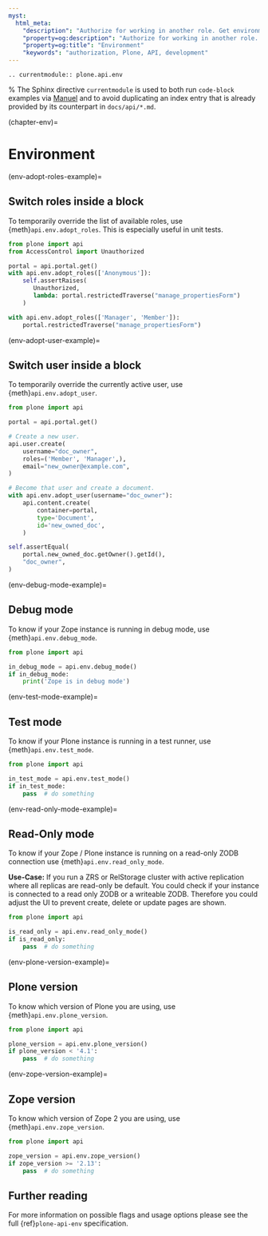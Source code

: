 ```yaml
---
myst:
  html_meta:
    "description": "Authorize for working in another role. Get environment information."
    "property=og:description": "Authorize for working in another role. Get environment information."
    "property=og:title": "Environment"
    "keywords": "authorization, Plone, API, development"
---
```


```{eval-rst}
.. currentmodule:: plone.api.env
```
% The Sphinx directive `currentmodule` is used to both run `code-block` examples via [Manuel](https://manuel.readthedocs.io/en/latest/#code-blocks-1) and to avoid duplicating an index entry that is already provided by its counterpart in `docs/api/*.md`.


(chapter-env)=

# Environment

(env-adopt-roles-example)=

## Switch roles inside a block

To temporarily override the list of available roles, use {meth}`api.env.adopt_roles`.
This is especially useful in unit tests.

```python
from plone import api
from AccessControl import Unauthorized

portal = api.portal.get()
with api.env.adopt_roles(['Anonymous']):
    self.assertRaises(
       Unauthorized,
       lambda: portal.restrictedTraverse("manage_propertiesForm")
    )

with api.env.adopt_roles(['Manager', 'Member']):
    portal.restrictedTraverse("manage_propertiesForm")
```

(env-adopt-user-example)=

## Switch user inside a block

To temporarily override the currently active user, use {meth}`api.env.adopt_user`.

```python
from plone import api

portal = api.portal.get()

# Create a new user.
api.user.create(
    username="doc_owner",
    roles=('Member', 'Manager',),
    email="new_owner@example.com",
)

# Become that user and create a document.
with api.env.adopt_user(username="doc_owner"):
    api.content.create(
        container=portal,
        type='Document',
        id='new_owned_doc',
    )

self.assertEqual(
    portal.new_owned_doc.getOwner().getId(),
    "doc_owner",
)
```

(env-debug-mode-example)=

## Debug mode

To know if your Zope instance is running in debug mode, use {meth}`api.env.debug_mode`.

```python
from plone import api

in_debug_mode = api.env.debug_mode()
if in_debug_mode:
    print('Zope is in debug mode')
```

(env-test-mode-example)=

## Test mode

To know if your Plone instance is running in a test runner, use {meth}`api.env.test_mode`.

```python
from plone import api

in_test_mode = api.env.test_mode()
if in_test_mode:
    pass  # do something
```

(env-read-only-mode-example)=

## Read-Only mode

To know if your Zope / Plone instance is running on a read-only ZODB connection use {meth}`api.env.read_only_mode`.

**Use-Case:**
If you run a ZRS or RelStorage cluster with active replication where all replicas are read-only be default.
You could check if your instance is connected to a read only ZODB or a writeable ZODB.
Therefore you could adjust the UI to prevent create, delete or update pages are shown.

```python
from plone import api

is_read_only = api.env.read_only_mode()
if is_read_only:
    pass  # do something
```

(env-plone-version-example)=

## Plone version

To know which version of Plone you are using, use {meth}`api.env.plone_version`.

```python
from plone import api

plone_version = api.env.plone_version()
if plone_version < '4.1':
    pass  # do something
```

(env-zope-version-example)=

## Zope version

To know which version of Zope 2 you are using, use {meth}`api.env.zope_version`.

```python
from plone import api

zope_version = api.env.zope_version()
if zope_version >= '2.13':
    pass  # do something
```

## Further reading

For more information on possible flags and usage options please see the full {ref}`plone-api-env` specification.
